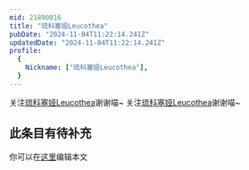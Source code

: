 ```yaml
---
mid: 21890016
title: "琉科塞娅Leucothea"
pubDate: "2024-11-04T11:22:14.241Z"
updatedDate: "2024-11-04T11:22:14.241Z"
profile:
  {
    Nickname: ["琉科塞娅Leucothea"],
  }
---
```


关注[琉科塞娅Leucothea](https://space.bilibili.com/21890016)谢谢喵~ 关注[琉科塞娅Leucothea](https://space.bilibili.com/21890016)谢谢喵~

## 此条目有待补充
你可以在[这里](https://github.com/Yuhanawa/VTuber.ICU/edit/master/src/content/v/琉科塞娅Leucothea/index.md)编辑本文
